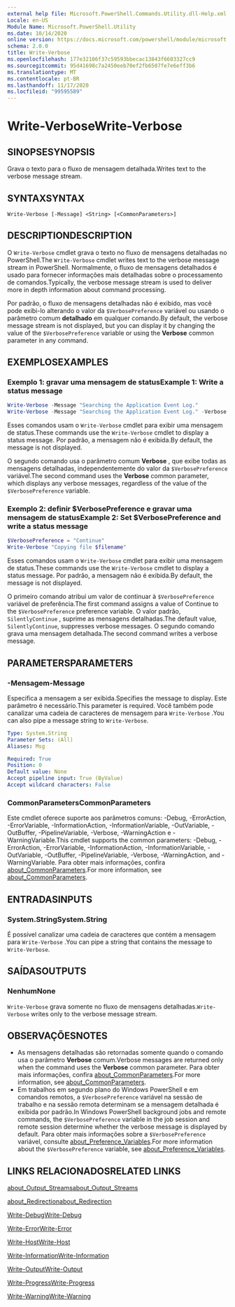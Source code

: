 ```yaml
---
external help file: Microsoft.PowerShell.Commands.Utility.dll-Help.xml
Locale: en-US
Module Name: Microsoft.PowerShell.Utility
ms.date: 10/14/2020
online version: https://docs.microsoft.com/powershell/module/microsoft.powershell.utility/write-verbose?view=powershell-7.2&WT.mc_id=ps-gethelp
schema: 2.0.0
title: Write-Verbose
ms.openlocfilehash: 177e32106f37c59593bbecac13843f6603327cc9
ms.sourcegitcommit: 95d41698c7a2450eeb70ef2fb6507fe7e6eff3b6
ms.translationtype: MT
ms.contentlocale: pt-BR
ms.lasthandoff: 11/17/2020
ms.locfileid: "99595589"
---
```

# <span data-ttu-id="b61f9-102">Write-Verbose</span><span class="sxs-lookup"><span data-stu-id="b61f9-102">Write-Verbose</span></span>

## <span data-ttu-id="b61f9-103">SINOPSE</span><span class="sxs-lookup"><span data-stu-id="b61f9-103">SYNOPSIS</span></span>
<span data-ttu-id="b61f9-104">Grava o texto para o fluxo de mensagem detalhada.</span><span class="sxs-lookup"><span data-stu-id="b61f9-104">Writes text to the verbose message stream.</span></span>

## <span data-ttu-id="b61f9-105">SYNTAX</span><span class="sxs-lookup"><span data-stu-id="b61f9-105">SYNTAX</span></span>

```
Write-Verbose [-Message] <String> [<CommonParameters>]
```

## <span data-ttu-id="b61f9-106">DESCRIPTION</span><span class="sxs-lookup"><span data-stu-id="b61f9-106">DESCRIPTION</span></span>

<span data-ttu-id="b61f9-107">O `Write-Verbose` cmdlet grava o texto no fluxo de mensagens detalhadas no PowerShell.</span><span class="sxs-lookup"><span data-stu-id="b61f9-107">The `Write-Verbose` cmdlet writes text to the verbose message stream in PowerShell.</span></span> <span data-ttu-id="b61f9-108">Normalmente, o fluxo de mensagens detalhados é usado para fornecer informações mais detalhadas sobre o processamento de comandos.</span><span class="sxs-lookup"><span data-stu-id="b61f9-108">Typically, the verbose message stream is used to deliver more in depth information about command processing.</span></span>

<span data-ttu-id="b61f9-109">Por padrão, o fluxo de mensagens detalhadas não é exibido, mas você pode exibi-lo alterando o valor da `$VerbosePreference` variável ou usando o parâmetro comum **detalhado** em qualquer comando.</span><span class="sxs-lookup"><span data-stu-id="b61f9-109">By default, the verbose message stream is not displayed, but you can display it by changing the value of the `$VerbosePreference` variable or using the **Verbose** common parameter in any command.</span></span>

## <span data-ttu-id="b61f9-110">EXEMPLOS</span><span class="sxs-lookup"><span data-stu-id="b61f9-110">EXAMPLES</span></span>

### <span data-ttu-id="b61f9-111">Exemplo 1: gravar uma mensagem de status</span><span class="sxs-lookup"><span data-stu-id="b61f9-111">Example 1: Write a status message</span></span>

```powershell
Write-Verbose -Message "Searching the Application Event Log."
Write-Verbose -Message "Searching the Application Event Log." -Verbose
```

<span data-ttu-id="b61f9-112">Esses comandos usam o `Write-Verbose` cmdlet para exibir uma mensagem de status.</span><span class="sxs-lookup"><span data-stu-id="b61f9-112">These commands use the `Write-Verbose` cmdlet to display a status message.</span></span> <span data-ttu-id="b61f9-113">Por padrão, a mensagem não é exibida.</span><span class="sxs-lookup"><span data-stu-id="b61f9-113">By default, the message is not displayed.</span></span>

<span data-ttu-id="b61f9-114">O segundo comando usa o parâmetro comum **Verbose** , que exibe todas as mensagens detalhadas, independentemente do valor da `$VerbosePreference` variável.</span><span class="sxs-lookup"><span data-stu-id="b61f9-114">The second command uses the **Verbose** common parameter, which displays any verbose messages, regardless of the value of the `$VerbosePreference` variable.</span></span>

### <span data-ttu-id="b61f9-115">Exemplo 2: definir $VerbosePreference e gravar uma mensagem de status</span><span class="sxs-lookup"><span data-stu-id="b61f9-115">Example 2: Set $VerbosePreference and write a status message</span></span>

```powershell
$VerbosePreference = "Continue"
Write-Verbose "Copying file $filename"
```

<span data-ttu-id="b61f9-116">Esses comandos usam o `Write-Verbose` cmdlet para exibir uma mensagem de status.</span><span class="sxs-lookup"><span data-stu-id="b61f9-116">These commands use the `Write-Verbose` cmdlet to display a status message.</span></span> <span data-ttu-id="b61f9-117">Por padrão, a mensagem não é exibida.</span><span class="sxs-lookup"><span data-stu-id="b61f9-117">By default, the message is not displayed.</span></span>

<span data-ttu-id="b61f9-118">O primeiro comando atribui um valor de continuar à `$VerbosePreference` variável de preferência.</span><span class="sxs-lookup"><span data-stu-id="b61f9-118">The first command assigns a value of Continue to the `$VerbosePreference` preference variable.</span></span> <span data-ttu-id="b61f9-119">O valor padrão, `SilentlyContinue` , suprime as mensagens detalhadas.</span><span class="sxs-lookup"><span data-stu-id="b61f9-119">The default value, `SilentlyContinue`, suppresses verbose messages.</span></span> <span data-ttu-id="b61f9-120">O segundo comando grava uma mensagem detalhada.</span><span class="sxs-lookup"><span data-stu-id="b61f9-120">The second command writes a verbose message.</span></span>

## <span data-ttu-id="b61f9-121">PARAMETERS</span><span class="sxs-lookup"><span data-stu-id="b61f9-121">PARAMETERS</span></span>

### <span data-ttu-id="b61f9-122">-Mensagem</span><span class="sxs-lookup"><span data-stu-id="b61f9-122">-Message</span></span>

<span data-ttu-id="b61f9-123">Especifica a mensagem a ser exibida.</span><span class="sxs-lookup"><span data-stu-id="b61f9-123">Specifies the message to display.</span></span> <span data-ttu-id="b61f9-124">Este parâmetro é necessário.</span><span class="sxs-lookup"><span data-stu-id="b61f9-124">This parameter is required.</span></span> <span data-ttu-id="b61f9-125">Você também pode canalizar uma cadeia de caracteres de mensagem para `Write-Verbose` .</span><span class="sxs-lookup"><span data-stu-id="b61f9-125">You can also pipe a message string to `Write-Verbose`.</span></span>

```yaml
Type: System.String
Parameter Sets: (All)
Aliases: Msg

Required: True
Position: 0
Default value: None
Accept pipeline input: True (ByValue)
Accept wildcard characters: False
```

### <span data-ttu-id="b61f9-126">CommonParameters</span><span class="sxs-lookup"><span data-stu-id="b61f9-126">CommonParameters</span></span>

<span data-ttu-id="b61f9-127">Este cmdlet oferece suporte aos parâmetros comuns: -Debug, -ErrorAction, -ErrorVariable, -InformationAction, -InformationVariable, -OutVariable, -OutBuffer, -PipelineVariable, -Verbose, -WarningAction e -WarningVariable.</span><span class="sxs-lookup"><span data-stu-id="b61f9-127">This cmdlet supports the common parameters: -Debug, -ErrorAction, -ErrorVariable, -InformationAction, -InformationVariable, -OutVariable, -OutBuffer, -PipelineVariable, -Verbose, -WarningAction, and -WarningVariable.</span></span> <span data-ttu-id="b61f9-128">Para obter mais informações, confira [about_CommonParameters](../Microsoft.PowerShell.Core/About/about_CommonParameters.md).</span><span class="sxs-lookup"><span data-stu-id="b61f9-128">For more information, see [about_CommonParameters](../Microsoft.PowerShell.Core/About/about_CommonParameters.md).</span></span>

## <span data-ttu-id="b61f9-129">ENTRADAS</span><span class="sxs-lookup"><span data-stu-id="b61f9-129">INPUTS</span></span>

### <span data-ttu-id="b61f9-130">System.String</span><span class="sxs-lookup"><span data-stu-id="b61f9-130">System.String</span></span>

<span data-ttu-id="b61f9-131">É possível canalizar uma cadeia de caracteres que contém a mensagem para `Write-Verbose` .</span><span class="sxs-lookup"><span data-stu-id="b61f9-131">You can pipe a string that contains the message to `Write-Verbose`.</span></span>

## <span data-ttu-id="b61f9-132">SAÍDAS</span><span class="sxs-lookup"><span data-stu-id="b61f9-132">OUTPUTS</span></span>

### <span data-ttu-id="b61f9-133">Nenhum</span><span class="sxs-lookup"><span data-stu-id="b61f9-133">None</span></span>

<span data-ttu-id="b61f9-134">`Write-Verbose` grava somente no fluxo de mensagens detalhadas.</span><span class="sxs-lookup"><span data-stu-id="b61f9-134">`Write-Verbose` writes only to the verbose message stream.</span></span>

## <span data-ttu-id="b61f9-135">OBSERVAÇÕES</span><span class="sxs-lookup"><span data-stu-id="b61f9-135">NOTES</span></span>

- <span data-ttu-id="b61f9-136">As mensagens detalhadas são retornadas somente quando o comando usa o parâmetro **Verbose** comum.</span><span class="sxs-lookup"><span data-stu-id="b61f9-136">Verbose messages are returned only when the command uses the **Verbose** common parameter.</span></span> <span data-ttu-id="b61f9-137">Para obter mais informações, confira [about_CommonParameters](https://go.microsoft.com/fwlink/?LinkID=113216).</span><span class="sxs-lookup"><span data-stu-id="b61f9-137">For more information, see [about_CommonParameters](https://go.microsoft.com/fwlink/?LinkID=113216).</span></span>
- <span data-ttu-id="b61f9-138">Em trabalhos em segundo plano do Windows PowerShell e em comandos remotos, a `$VerbosePreference` variável na sessão de trabalho e na sessão remota determinam se a mensagem detalhada é exibida por padrão.</span><span class="sxs-lookup"><span data-stu-id="b61f9-138">In Windows PowerShell background jobs and remote commands, the `$VerbosePreference` variable in the job session and remote session determine whether the verbose message is displayed by default.</span></span>
  <span data-ttu-id="b61f9-139">Para obter mais informações sobre a `$VerbosePreference` variável, consulte [about_Preference_Variables](../Microsoft.PowerShell.Core/About/about_Preference_Variables.md).</span><span class="sxs-lookup"><span data-stu-id="b61f9-139">For more information about the `$VerbosePreference` variable, see [about_Preference_Variables](../Microsoft.PowerShell.Core/About/about_Preference_Variables.md).</span></span>

## <span data-ttu-id="b61f9-140">LINKS RELACIONADOS</span><span class="sxs-lookup"><span data-stu-id="b61f9-140">RELATED LINKS</span></span>

[<span data-ttu-id="b61f9-141">about_Output_Streams</span><span class="sxs-lookup"><span data-stu-id="b61f9-141">about_Output_Streams</span></span>](../Microsoft.PowerShell.Core/About/about_Output_Streams.md)

[<span data-ttu-id="b61f9-142">about_Redirection</span><span class="sxs-lookup"><span data-stu-id="b61f9-142">about_Redirection</span></span>](../Microsoft.PowerShell.Core/About/about_Redirection.md)

[<span data-ttu-id="b61f9-143">Write-Debug</span><span class="sxs-lookup"><span data-stu-id="b61f9-143">Write-Debug</span></span>](Write-Debug.md)

[<span data-ttu-id="b61f9-144">Write-Error</span><span class="sxs-lookup"><span data-stu-id="b61f9-144">Write-Error</span></span>](Write-Error.md)

[<span data-ttu-id="b61f9-145">Write-Host</span><span class="sxs-lookup"><span data-stu-id="b61f9-145">Write-Host</span></span>](Write-Host.md)

[<span data-ttu-id="b61f9-146">Write-Information</span><span class="sxs-lookup"><span data-stu-id="b61f9-146">Write-Information</span></span>](Write-Information.md)

[<span data-ttu-id="b61f9-147">Write-Output</span><span class="sxs-lookup"><span data-stu-id="b61f9-147">Write-Output</span></span>](Write-Output.md)

[<span data-ttu-id="b61f9-148">Write-Progress</span><span class="sxs-lookup"><span data-stu-id="b61f9-148">Write-Progress</span></span>](Write-Progress.md)

[<span data-ttu-id="b61f9-149">Write-Warning</span><span class="sxs-lookup"><span data-stu-id="b61f9-149">Write-Warning</span></span>](Write-Warning.md)
